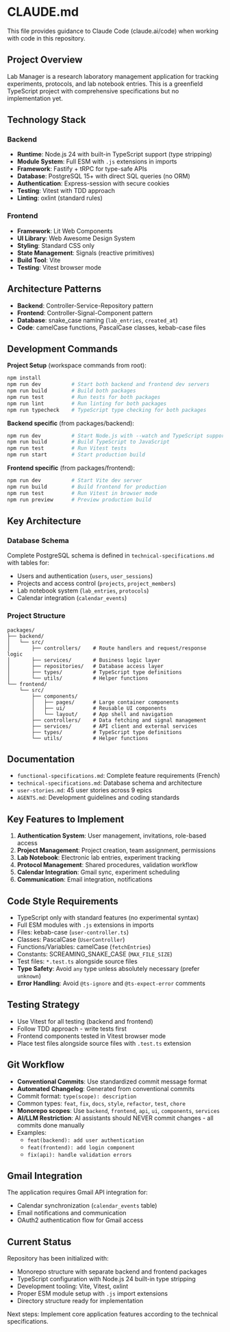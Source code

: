 # CLAUDE.md

This file provides guidance to Claude Code (claude.ai/code) when working with code in this repository.

## Project Overview

Lab Manager is a research laboratory management application for tracking experiments, protocols, and lab notebook entries. This is a greenfield TypeScript project with comprehensive specifications but no implementation yet.

## Technology Stack

### Backend
- **Runtime**: Node.js 24 with built-in TypeScript support (type stripping)
- **Module System**: Full ESM with `.js` extensions in imports
- **Framework**: Fastify + tRPC for type-safe APIs
- **Database**: PostgreSQL 15+ with direct SQL queries (no ORM)
- **Authentication**: Express-session with secure cookies
- **Testing**: Vitest with TDD approach
- **Linting**: oxlint (standard rules)

### Frontend
- **Framework**: Lit Web Components
- **UI Library**: Web Awesome Design System
- **Styling**: Standard CSS only
- **State Management**: Signals (reactive primitives)
- **Build Tool**: Vite
- **Testing**: Vitest browser mode

## Architecture Patterns

- **Backend**: Controller-Service-Repository pattern
- **Frontend**: Controller-Signal-Component pattern
- **Database**: snake_case naming (`lab_entries`, `created_at`)
- **Code**: camelCase functions, PascalCase classes, kebab-case files

## Development Commands

**Project Setup** (workspace commands from root):
```bash
npm install
npm run dev          # Start both backend and frontend dev servers
npm run build        # Build both packages
npm run test         # Run tests for both packages
npm run lint         # Run linting for both packages
npm run typecheck    # TypeScript type checking for both packages
```

**Backend specific** (from packages/backend):
```bash
npm run dev          # Start Node.js with --watch and TypeScript support
npm run build        # Build TypeScript to JavaScript
npm run test         # Run Vitest tests
npm run start        # Start production build
```

**Frontend specific** (from packages/frontend):
```bash
npm run dev          # Start Vite dev server
npm run build        # Build frontend for production
npm run test         # Run Vitest in browser mode
npm run preview      # Preview production build
```

## Key Architecture

### Database Schema
Complete PostgreSQL schema is defined in `technical-specifications.md` with tables for:
- Users and authentication (`users`, `user_sessions`)
- Projects and access control (`projects`, `project_members`)
- Lab notebook system (`lab_entries`, `protocols`)
- Calendar integration (`calendar_events`)

### Project Structure
```
packages/
├── backend/
│   └── src/
│       ├── controllers/    # Route handlers and request/response logic
│       ├── services/       # Business logic layer
│       ├── repositories/   # Database access layer
│       ├── types/          # TypeScript type definitions
│       └── utils/          # Helper functions
└── frontend/
    └── src/
        ├── components/
        │   ├── pages/      # Large container components
        │   ├── ui/         # Reusable UI components
        │   └── layout/     # App shell and navigation
        ├── controllers/    # Data fetching and signal management
        ├── services/       # API client and external services
        ├── types/          # TypeScript type definitions
        └── utils/          # Helper functions
```

## Documentation

- `functional-specifications.md`: Complete feature requirements (French)
- `technical-specifications.md`: Database schema and architecture
- `user-stories.md`: 45 user stories across 9 epics
- `AGENTS.md`: Development guidelines and coding standards

## Key Features to Implement

1. **Authentication System**: User management, invitations, role-based access
2. **Project Management**: Project creation, team assignment, permissions  
3. **Lab Notebook**: Electronic lab entries, experiment tracking
4. **Protocol Management**: Shared procedures, validation workflow
5. **Calendar Integration**: Gmail sync, experiment scheduling
6. **Communication**: Email integration, notifications

## Code Style Requirements

- TypeScript only with standard features (no experimental syntax)
- Full ESM modules with `.js` extensions in imports
- Files: kebab-case (`user-controller.ts`)
- Classes: PascalCase (`UserController`)
- Functions/Variables: camelCase (`fetchEntries`)
- Constants: SCREAMING_SNAKE_CASE (`MAX_FILE_SIZE`)
- Test files: `*.test.ts` alongside source files
- **Type Safety**: Avoid `any` type unless absolutely necessary (prefer `unknown`)
- **Error Handling**: Avoid `@ts-ignore` and `@ts-expect-error` comments

## Testing Strategy

- Use Vitest for all testing (backend and frontend)
- Follow TDD approach - write tests first
- Frontend components tested in Vitest browser mode
- Place test files alongside source files with `.test.ts` extension

## Git Workflow

- **Conventional Commits**: Use standardized commit message format
- **Automated Changelog**: Generated from conventional commits
- Commit format: `type(scope): description`
- Common types: `feat`, `fix`, `docs`, `style`, `refactor`, `test`, `chore`
- **Monorepo scopes**: Use `backend`, `frontend`, `api`, `ui`, `components`, `services`
- **AI/LLM Restriction**: AI assistants should NEVER commit changes - all commits done manually
- Examples:
  - `feat(backend): add user authentication`
  - `feat(frontend): add login component`
  - `fix(api): handle validation errors`

## Gmail Integration

The application requires Gmail API integration for:
- Calendar synchronization (`calendar_events` table)
- Email notifications and communication
- OAuth2 authentication flow for Gmail access

## Current Status

Repository has been initialized with:
- Monorepo structure with separate backend and frontend packages
- TypeScript configuration with Node.js 24 built-in type stripping
- Development tooling: Vite, Vitest, oxlint
- Proper ESM module setup with `.js` import extensions
- Directory structure ready for implementation

Next steps: Implement core application features according to the technical specifications.